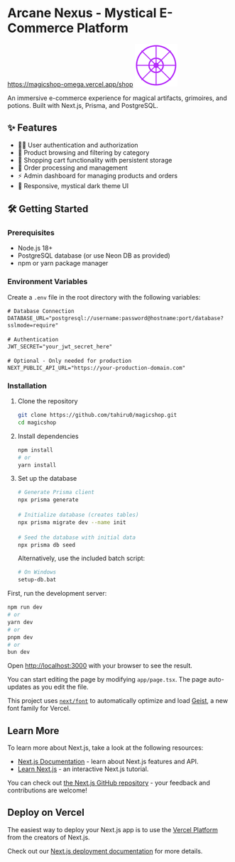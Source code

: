 # Arcane Nexus - Mystical E-Commerce Platform
https://magicshop-omega.vercel.app/shop
![Arcane Nexus](public/magic-emblem.svg)

An immersive e-commerce experience for magical artifacts, grimoires, and potions. Built with Next.js, Prisma, and PostgreSQL.

## ✨ Features

- 🧙‍♂️ User authentication and authorization
- 🔮 Product browsing and filtering by category
- 🧪 Shopping cart functionality with persistent storage
- 📜 Order processing and management
- ⚡ Admin dashboard for managing products and orders
- 🌙 Responsive, mystical dark theme UI

## 🛠️ Getting Started

### Prerequisites

- Node.js 18+ 
- PostgreSQL database (or use Neon DB as provided)
- npm or yarn package manager

### Environment Variables

Create a `.env` file in the root directory with the following variables:

```env
# Database Connection
DATABASE_URL="postgresql://username:password@hostname:port/database?sslmode=require"

# Authentication
JWT_SECRET="your_jwt_secret_here"

# Optional - Only needed for production
NEXT_PUBLIC_API_URL="https://your-production-domain.com"
```

### Installation

1. Clone the repository
   ```bash
   git clone https://github.com/tahiru0/magicshop.git
   cd magicshop
   ```

2. Install dependencies
   ```bash
   npm install
   # or
   yarn install
   ```

3. Set up the database
   ```bash
   # Generate Prisma client
   npx prisma generate
   
   # Initialize database (creates tables)
   npx prisma migrate dev --name init
   
   # Seed the database with initial data
   npx prisma db seed
   ```

   Alternatively, use the included batch script:
   ```bash
   # On Windows
   setup-db.bat
   ```

First, run the development server:

```bash
npm run dev
# or
yarn dev
# or
pnpm dev
# or
bun dev
```

Open [http://localhost:3000](http://localhost:3000) with your browser to see the result.

You can start editing the page by modifying `app/page.tsx`. The page auto-updates as you edit the file.

This project uses [`next/font`](https://nextjs.org/docs/app/building-your-application/optimizing/fonts) to automatically optimize and load [Geist](https://vercel.com/font), a new font family for Vercel.

## Learn More

To learn more about Next.js, take a look at the following resources:

- [Next.js Documentation](https://nextjs.org/docs) - learn about Next.js features and API.
- [Learn Next.js](https://nextjs.org/learn) - an interactive Next.js tutorial.

You can check out [the Next.js GitHub repository](https://github.com/vercel/next.js) - your feedback and contributions are welcome!

## Deploy on Vercel

The easiest way to deploy your Next.js app is to use the [Vercel Platform](https://vercel.com/new?utm_medium=default-template&filter=next.js&utm_source=create-next-app&utm_campaign=create-next-app-readme) from the creators of Next.js.

Check out our [Next.js deployment documentation](https://nextjs.org/docs/app/building-your-application/deploying) for more details.
